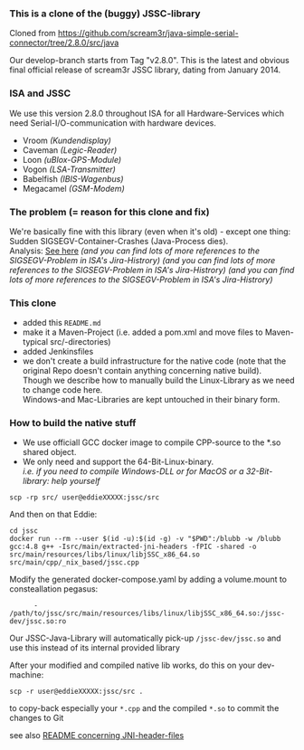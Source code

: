### This is a clone of the (buggy) JSSC-library
Cloned from https://github.com/scream3r/java-simple-serial-connector/tree/2.8.0/src/java

Our develop-branch starts from Tag "v2.8.0". This is the
latest and obvious final official release of scream3r JSSC library, dating from January 2014.

### ISA and JSSC
We use this version 2.8.0 throughout ISA for all Hardware-Services which
need Serial-I/O-communication with hardware devices.
- Vroom     *(Kundendisplay)*
- Caveman   *(Legic-Reader)*
- Loon      *(uBlox-GPS-Module)*
- Vogon     *(LSA-Transmitter)*
- Babelfish *(IBIS-Wagenbus)*
- Megacamel *(GSM-Modem)*

### The problem (= reason for this clone and fix)
We're basically fine with this library (even when it's old) - except one thing:
Sudden SIGSEGV-Container-Crashes (Java-Process dies).<br>
Analysis: [See here](https://jira.post.ch/browse/SDCISA-428?focusedCommentId=1054382&page=com.atlassian.jira.plugin.system.issuetabpanels%3Acomment-tabpanel#comment-1054382)
*(and you can find lots of more references to the SIGSEGV-Problem in ISA's Jira-Histrory)*
*(and you can find lots of more references to the SIGSEGV-Problem in ISA's Jira-Histrory)*
*(and you can find lots of more references to the SIGSEGV-Problem in ISA's Jira-Histrory)*

### This clone
- added this `README.md`
- make it a Maven-Project (i.e. added a pom.xml and move files to Maven-typical src/-directories)
- added Jenkinsfiles
- we don't create a build infrastructure for the native code (note that the original Repo doesn't contain anything concerning native build).<br>
Though we describe how to manually build the Linux-Library as we need to change code here.<br>
Windows-and Mac-Libraries are kept untouched in their binary form.

### How to build the native stuff
- We use officiall GCC docker image to compile CPP-source to the *.so shared object.
- We only need and support the 64-Bit-Linux-binary.<br>
*i.e. if you need to compile Windows-DLL or for MacOS or a 32-Bit-library: help yourself*
```
scp -rp src/ user@eddieXXXXX:jssc/src
```
And then on that Eddie:
```
cd jssc
docker run --rm --user $(id -u):$(id -g) -v "$PWD":/blubb -w /blubb gcc:4.8 g++ -Isrc/main/extracted-jni-headers -fPIC -shared -o src/main/resources/libs/linux/libjSSC_x86_64.so src/main/cpp/_nix_based/jssc.cpp
```
Modify the generated docker-compose.yaml by adding a volume.mount to consteallation pegasus:
```
      - /path/to/jssc/src/main/resources/libs/linux/libjSSC_x86_64.so:/jssc-dev/jssc.so:ro
```
Our JSSC-Java-Library will automatically pick-up `/jssc-dev/jssc.so` and use this instead of its internal provided library

After your modified and compiled native lib works, do this on your dev-machine:
```
scp -r user@eddieXXXXX:jssc/src .
```
to copy-back especially your `*.cpp` and the compiled `*.so` to commit the changes to Git


see also [README concerning JNI-header-files](src/main/extracted-jni-headers/README.md)
